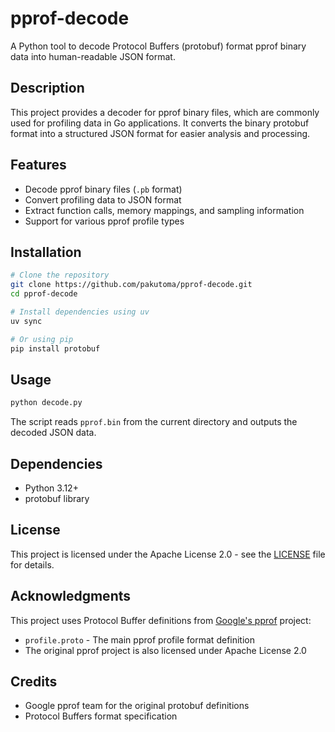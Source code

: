 # pprof-decode

A Python tool to decode Protocol Buffers (protobuf) format pprof binary data into human-readable JSON format.

## Description

This project provides a decoder for pprof binary files, which are commonly used for profiling data in Go applications. It converts the binary protobuf format into a structured JSON format for easier analysis and processing.

## Features

- Decode pprof binary files (`.pb` format)
- Convert profiling data to JSON format
- Extract function calls, memory mappings, and sampling information
- Support for various pprof profile types

## Installation

```bash
# Clone the repository
git clone https://github.com/pakutoma/pprof-decode.git
cd pprof-decode

# Install dependencies using uv
uv sync

# Or using pip
pip install protobuf
```

## Usage

```python
python decode.py
```

The script reads `pprof.bin` from the current directory and outputs the decoded JSON data.

## Dependencies

- Python 3.12+
- protobuf library

## License

This project is licensed under the Apache License 2.0 - see the [LICENSE](LICENSE) file for details.

## Acknowledgments

This project uses Protocol Buffer definitions from [Google's pprof](https://github.com/google/pprof) project:
- `profile.proto` - The main pprof profile format definition
- The original pprof project is also licensed under Apache License 2.0

## Credits

- Google pprof team for the original protobuf definitions
- Protocol Buffers format specification